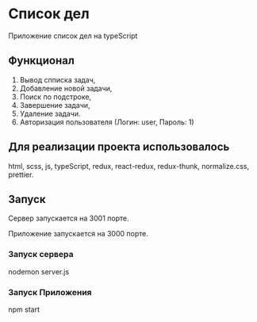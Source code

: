 # Список дел
Приложение список дел на typeScript

## Функционал
1) Вывод спписка задач,
2) Добавление новой задачи,
3) Поиск по подстроке,
4) Завершение задачи,
5) Удаление задачи.
6) Авторизация пользователя (Логин: user, Пароль: 1)

## Для реализации проекта использовалось
html,
scss,
js,
typeScript,
redux,
react-redux,
redux-thunk,
normalize.css,
prettier.

## Запуск
Сервер запускается на 3001 порте.

Приложение запускается на 3000 порте.

### Запуск сервера
nodemon server.js
### Запуск Приложения
npm start
